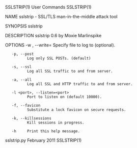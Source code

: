 SSLSTRIP(1)                                                        User Commands                                                       SSLSTRIP(1)

NAME
       sslstrip - SSL/TLS man-in-the-middle attack tool

SYNOPSIS
       sslstrip <options>

DESCRIPTION
       sslstrip 0.6 by Moxie Marlinspike

OPTIONS
       -w <filename>, --write=<filename>
               Specify file to log to (optional).

       -p, --post
              Log only SSL POSTs. (default)

       -s, --ssl
              Log all SSL traffic to and from server.

       -a, --all
              Log all SSL and HTTP traffic to and from server.

       -l <port>, --listen=<port>
              Port to listen on (default 10000).

       -f, --favicon
              Substitute a lock favicon on secure requests.

       -k, --killsessions
              Kill sessions in progress.

       -h     Print this help message.

sslstrip.py                                                        February 2011                                                       SSLSTRIP(1)
